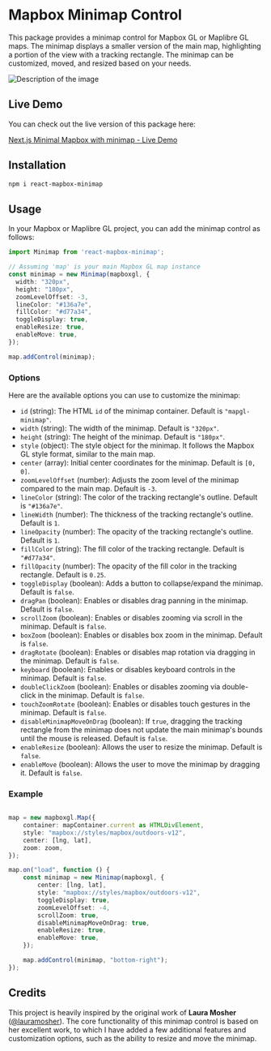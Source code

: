 # Mapbox Minimap Control

This package provides a minimap control for Mapbox GL or Maplibre GL maps. The minimap displays a smaller version of the main map, highlighting a portion of the view with a tracking rectangle. The minimap can be customized, moved, and resized based on your needs.

![Description of the image](https://3w-creation.net/demo-minimap.png)

## Live Demo

You can check out the live version of this package here:

[Next.js Minimal Mapbox with minimap - Live Demo](https://nextjs-minimal-mapbox-with-minimap.vercel.app)

## Installation

```bash
npm i react-mapbox-minimap
```
## Usage

In your Mapbox or Maplibre GL project, you can add the minimap control as follows:

```typescript
import Minimap from 'react-mapbox-minimap';

// Assuming 'map' is your main Mapbox GL map instance
const minimap = new Minimap(mapboxgl, {
  width: "320px",
  height: "180px",
  zoomLevelOffset: -3,
  lineColor: "#136a7e",
  fillColor: "#d77a34",
  toggleDisplay: true,
  enableResize: true,
  enableMove: true,
});

map.addControl(minimap);
```

### Options

Here are the available options you can use to customize the minimap:

- `id` (string): The HTML `id` of the minimap container. Default is `"mapgl-minimap"`.
- `width` (string): The width of the minimap. Default is `"320px"`.
- `height` (string): The height of the minimap. Default is `"180px"`.
- `style` (object): The style object for the minimap. It follows the Mapbox GL style format, similar to the main map.
- `center` (array): Initial center coordinates for the minimap. Default is `[0, 0]`.
- `zoomLevelOffset` (number): Adjusts the zoom level of the minimap compared to the main map. Default is `-3`.
- `lineColor` (string): The color of the tracking rectangle's outline. Default is `"#136a7e"`.
- `lineWidth` (number): The thickness of the tracking rectangle's outline. Default is `1`.
- `lineOpacity` (number): The opacity of the tracking rectangle's outline. Default is `1`.
- `fillColor` (string): The fill color of the tracking rectangle. Default is `"#d77a34"`.
- `fillOpacity` (number): The opacity of the fill color in the tracking rectangle. Default is `0.25`.
- `toggleDisplay` (boolean): Adds a button to collapse/expand the minimap. Default is `false`.
- `dragPan` (boolean): Enables or disables drag panning in the minimap. Default is `false`.
- `scrollZoom` (boolean): Enables or disables zooming via scroll in the minimap. Default is `false`.
- `boxZoom` (boolean): Enables or disables box zoom in the minimap. Default is `false`.
- `dragRotate` (boolean): Enables or disables map rotation via dragging in the minimap. Default is `false`.
- `keyboard` (boolean): Enables or disables keyboard controls in the minimap. Default is `false`.
- `doubleClickZoom` (boolean): Enables or disables zooming via double-click in the minimap. Default is `false`.
- `touchZoomRotate` (boolean): Enables or disables touch gestures in the minimap. Default is `false`.
- `disableMinimapMoveOnDrag` (boolean): If `true`, dragging the tracking rectangle from the minimap does not update the main minimap's bounds until the mouse is released. Default is `false`.
- `enableResize` (boolean): Allows the user to resize the minimap. Default is `false`.
- `enableMove` (boolean): Allows the user to move the minimap by dragging it. Default is `false`.


### Example

```typescript

map = new mapboxgl.Map({
    container: mapContainer.current as HTMLDivElement,
    style: "mapbox://styles/mapbox/outdoors-v12",
    center: [lng, lat],
    zoom: zoom,
});

map.on("load", function () {
    const minimap = new Minimap(mapboxgl, {
        center: [lng, lat],
        style: "mapbox://styles/mapbox/outdoors-v12",
        toggleDisplay: true,
        zoomLevelOffset: -4,
        scrollZoom: true,
        disableMinimapMoveOnDrag: true,
        enableResize: true,
        enableMove: true,
    });

    map.addControl(minimap, "bottom-right");
});

```

## Credits

This project is heavily inspired by the original work of **Laura Mosher** ([@lauramosher](https://github.com/lauramosher)). The core functionality of this minimap control is based on her excellent work, to which I have added a few additional features and customization options, such as the ability to resize and move the minimap.
